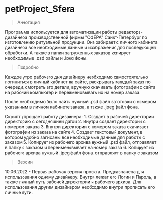 # petProject_Sfera

> Аннотация

  Программа используется для автоматизации работы редактора-дизайнера
производственной фирмы "СФЕРА" Санкт-Петербург по изготовлению ритуальной
продукции. Она забирает с личного кабинета дизайнера все необходимые
данные и изображения для последующей обработки. А также в папки загруженных
заказов копирует необходимые .psd файлы и .jpeg фоны.

> Подробно

  Каждое утро рабочего дня дизайнеру необходимо самостоятельно логиниться в личный
кабинет на сайте, раскрывать каждый заказ по очереди, смотреть его детали, вручную
скачивать фотографии с сайта на рабочий компьютер и переименовывать их на номер заказа.

  После необходимо было найти нужный .psd файл заготовки с номером указанным в личном кабинете
заказа, а также .jpeg файл фона.

  Скрипт упрощает работу дизайнера:
    1. Создает в рабочей директории директорию с сегодняшней датой
    2. Внутри создает директории с номером заказа
    3. Внутри директории с номером заказа скачивает фотографии из заказа на сайте
    4. Создает текстовый документ, в котором удобно записаны все необходимые данные для работы с заказом
    5. Копирует из рабочего архива нужный .psd файл, отправляет в папку с заказом и переименовывает на номер заказа
    6. Копирует из рабочего архива нужный .jpeg файл фона, отправляет в папку с заказом 

> Версии

  10.06.2022 - Первая рабочая версия проекта. Предназначена для использования одному дизайнеру. 
Внутри лежат его Логин и Пароль, а также личный путь рабочей директории и рабочего архива.
Для использования другим дизайнером необходимо внутри прописать его личные пути.
